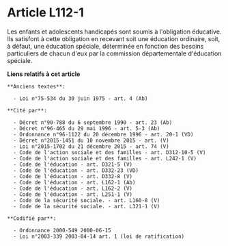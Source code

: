 # Article L112-1

Les enfants et adolescents handicapés sont soumis à l'obligation éducative. Ils satisfont à cette obligation en recevant soit
une éducation ordinaire, soit, à défaut, une éducation spéciale, déterminée en fonction des besoins particuliers de chacun
d'eux par la commission départementale d'éducation spéciale.

**Liens relatifs à cet article**

	**Anciens textes**:

	  - Loi n°75-534 du 30 juin 1975 - art. 4 (Ab)

	**Cité par**:

	  - Décret n°90-788 du 6 septembre 1990 - art. 23 (Ab)
	  - Décret n°96-465 du 29 mai 1996 - art. 5-3 (Ab)
	  - Ordonnance n°96-1122 du 20 décembre 1996 - art. 20-1 (VD)
	  - Décret n°2015-1451 du 10 novembre 2015 - art. (V)
	  - Loi n°2015-1702 du 21 décembre 2015 - art. 74 (V)
	  - Code de l'action sociale et des familles - art. D312-10-5 (V)
	  - Code de l'action sociale et des familles - art. L242-1 (V)
	  - Code de l'éducation - art. D321-5 (V)
	  - Code de l'éducation - art. D332-23 (VD)
	  - Code de l'éducation - art. D332-8 (V)
	  - Code de l'éducation - art. L162-1 (Ab)
	  - Code de l'éducation - art. L162-2 (V)
	  - Code de l'éducation - art. L251-1 (V)
	  - Code de la sécurité sociale. - art. L160-8 (V)
	  - Code de la sécurité sociale. - art. L321-1 (V)

	**Codifié par**:

	  - Ordonnance 2000-549 2000-06-15
	  - Loi n°2003-339 2003-04-14 art. 1 (loi de ratification)
